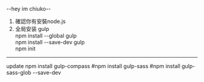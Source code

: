 --hey im chiuko--

1. 確認你有安裝node.js  
2. 全局安装 gulp  
	npm install --global gulp  
	npm install --save-dev gulp  
	npm init  

----

update
npm install gulp-compass
#npm install gulp-sass
#npm install gulp-sass-glob --save-dev